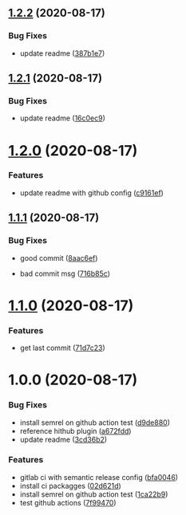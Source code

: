 ## [1.2.2](https://github.com/mpielvitori/semantic-release-usage/compare/v1.2.1...v1.2.2) (2020-08-17)


### Bug Fixes

* update readme ([387b1e7](https://github.com/mpielvitori/semantic-release-usage/commit/387b1e79cab961e9dd990be8779f68cea125973d))

## [1.2.1](https://github.com/mpielvitori/semantic-release-usage/compare/v1.2.0...v1.2.1) (2020-08-17)


### Bug Fixes

* update readme ([16c0ec9](https://github.com/mpielvitori/semantic-release-usage/commit/16c0ec9227a86361b26844bf6bbbfcf0d6f8011c))

# [1.2.0](https://github.com/mpielvitori/semantic-release-usage/compare/v1.1.1...v1.2.0) (2020-08-17)


### Features

* update readme with github config ([c9161ef](https://github.com/mpielvitori/semantic-release-usage/commit/c9161ef97d7929aa78203e8b9d220dd1bc813ec0))

## [1.1.1](https://github.com/mpielvitori/semantic-release-usage/compare/v1.1.0...v1.1.1) (2020-08-17)


### Bug Fixes

* good commit ([8aac6ef](https://github.com/mpielvitori/semantic-release-usage/commit/8aac6efdc48c53406c7cdf5a4f64f466ef5469c5))


* bad commit msg ([716b85c](https://github.com/mpielvitori/semantic-release-usage/commit/716b85c30741ad829452f9b9473c62d2c2796354))

# [1.1.0](https://github.com/mpielvitori/semantic-release-usage/compare/v1.0.0...v1.1.0) (2020-08-17)


### Features

* get last commit ([71d7c23](https://github.com/mpielvitori/semantic-release-usage/commit/71d7c23682b289e8631fee3ae055f6573d69e4b6))

# 1.0.0 (2020-08-17)


### Bug Fixes

* install semrel on github action test ([d9de880](https://github.com/mpielvitori/semantic-release-usage/commit/d9de88089d07236ef0c1a9dc236f431a4070142f))
* reference hithub plugin ([a672fdd](https://github.com/mpielvitori/semantic-release-usage/commit/a672fdd93da1b9dbf317104ab5489fdae41f0bdc))
* update readme ([3cd36b2](https://github.com/mpielvitori/semantic-release-usage/commit/3cd36b248c9e345a83ac9e63673ba378d1983f8f))


### Features

* gitlab ci with semantic release config ([bfa0046](https://github.com/mpielvitori/semantic-release-usage/commit/bfa0046c98199c884fa95001e005dc90e5971b45))
* install ci packagges ([02d621d](https://github.com/mpielvitori/semantic-release-usage/commit/02d621d34fe38ca14f557ebe6814ddfe5f1f0d73))
* install semrel on github action test ([1ca22b9](https://github.com/mpielvitori/semantic-release-usage/commit/1ca22b92478dc1026184a88cd9dc3c3bf83d6763))
* test github actions ([7f99470](https://github.com/mpielvitori/semantic-release-usage/commit/7f99470432f8576109a632712a0bb8712c191ac5))
